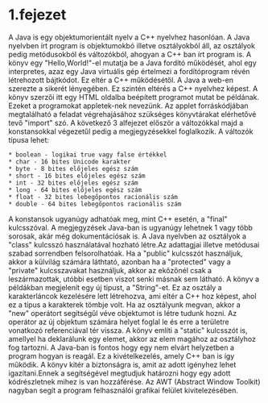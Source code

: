 # 1.fejezet
A Java is egy objektumorientált nyelv a C++ nyelvhez hasonlóan. A Java nyelvben írt program is 
objektumokbó illetve osztályokból áll, az osztályok pedig metódusokból és változókból, ahogyan a C++ ban írt program is.
A könyv egy "Hello,World!"-el mutatja be a Java fordító működését, ahol egy interpretes, azaz egy Java virtuális gép 
értelmezi a fordítóprogram révén létrehozott bájtkódot. Ez eltér a C++ működésétől. 
A Java a web-en szerezte a sikerét lényegében. Ez szintén eltérés a C++ nyelvhez képest.
A könyv szerzői itt egy HTML oldalba beépített programot mutat be példának. Ezeket a programokat appletek-nek nevezünk.
Az applet forráskódjában megtalálható a feladat végrehajásához szükséges könyvtárakat elérhetővé tevő "import" szó.
A következő 3 alfejezet először a változókkal majd a konstansokkal végezetűl pedig a megjegyzésekkel foglalkozik.
A változók típusa lehet:

    * boolean - logikai true vagy false értékkel
    * char - 16 bites Unicode karakter
    * byte - 8 bites előjeles egész szám
    * short - 16 bites előjeles egész szám
    * int - 32 bites előjeles egész szám
    * long - 64 bites előjeles egész szám
    * float - 32 bites lebegőpontos racionális szám
    * double - 64 bites lebegőpontos racionális szám

A konstansok ugyanúgy adhatóak meg, mint C++ esetén, a "final" kulcsszóval.
A megjegyzések Java-ban is ugyanúgy lehetnek 1 vagy több sorosak, akár még dokumentációsak is.
A Java nyelvben az osztályok a "class" kulcsszó használatával hozható létre.Az adattagjai illetve metódusai szabad
sorrendben felsorolhatóak. Ha a "public" kulcsszót használjuk, akkor a külvilág számára láthtató, azonban ha a "protected"
vagy a "private" kulcsszavakat használjuk, akkor az ekőzőnél csak a leszármazottak, utóbbi esetben viszot senki másnak sem látható.
A könyv a példákban megjelenít egy új tipust, a "String"-et. Ez az osztály a karakterláncok kezelésére lett létrehozva, ami eltér a
C++ hoz képest, ahol ez a típus a karakterek tömbje volt.
Ha az osztályunk megvan, akkor a "new" operátort segítségűl véve objektumot is létre tudunk hozni.
Az operátor az új objektum számára helyet foglal le és erre a területre vonatkozó referenciával tér vissza. 
A könyv említi a "static" kulcsszót is, amellyel ha deklarálunk egy elemet, akkor az elem magához az osztályhoz
fog tartozni. A Java-ban is fontos hogy egy nem elvárt helyzetben a program hogyan is reagál. Ez a kivételkezelés, 
amely C++ ban is így működik.
A könyv kitér a biztonságra is, amit az adott igényhez lehet igazítani.Ennek a segítségével megtudjuk határozni
hogy egy adott kódrészletnek mihez is van hozzáférése.
Az AWT (Abstract Window Toolkit) nagyban segít a program felhasználói grafikai felület 
kivitelezésében.

